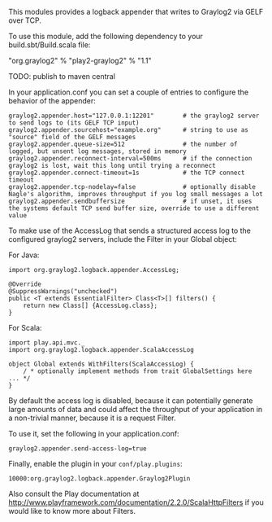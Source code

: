 This modules provides a logback appender that writes to Graylog2 via GELF over TCP.

To use this module, add the following dependency to your build.sbt/Build.scala file:

"org.graylog2" % "play2-graylog2" % "1.1"

TODO: publish to maven central

In your application.conf you can set a couple of entries to configure the behavior of the appender:

    graylog2.appender.host="127.0.0.1:12201"        # the graylog2 server to send logs to (its GELF TCP input)
    graylog2.appender.sourcehost="example.org"      # string to use as "source" field of the GELF messages
    graylog2.appender.queue-size=512                # the number of logged, but unsent log messages, stored in memory
    graylog2.appender.reconnect-interval=500ms      # if the connection graylog2 is lost, wait this long until trying a reconnect
    graylog2.appender.connect-timeout=1s            # the TCP connect timeout
    graylog2.appender.tcp-nodelay=false             # optionally disable Nagle's algorithm, improves throughput if you log small messages a lot
    graylog2.appender.sendbuffersize                # if unset, it uses the systems default TCP send buffer size, override to use a different value

To make use of the AccessLog that sends a structured access log to the configured graylog2 servers, include the Filter in your Global object:

For Java:

    import org.graylog2.logback.appender.AccessLog;

    @Override
    @SuppressWarnings("unchecked")
    public <T extends EssentialFilter> Class<T>[] filters() {
        return new Class[] {AccessLog.class};
    }

For Scala:

    import play.api.mvc._
    import org.graylog2.logback.appender.ScalaAccessLog

    object Global extends WithFilters(ScalaAccessLog) {
        / * optionally implement methods from trait GlobalSettings here ... */
    }

By default the access log is disabled, because it can potentially generate large amounts of data and could affect the throughput of your
application in a non-trivial manner, because it is a request Filter.

To use it, set the following in your application.conf:

    graylog2.appender.send-access-log=true

Finally, enable the plugin in your `conf/play.plugins`:

    10000:org.graylog2.logback.appender.Graylog2Plugin

Also consult the Play documentation at http://www.playframework.com/documentation/2.2.0/ScalaHttpFilters if you would like to know more about Filters.
